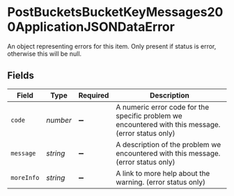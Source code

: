 # PostBucketsBucketKeyMessages200ApplicationJSONDataError

An object representing errors for this item. Only present if status is error, otherwise this will be null.


## Fields

| Field                                                                                               | Type                                                                                                | Required                                                                                            | Description                                                                                         |
| --------------------------------------------------------------------------------------------------- | --------------------------------------------------------------------------------------------------- | --------------------------------------------------------------------------------------------------- | --------------------------------------------------------------------------------------------------- |
| `code`                                                                                              | *number*                                                                                            | :heavy_minus_sign:                                                                                  | A numeric error code for the specific problem we encountered with this message. (error status only) |
| `message`                                                                                           | *string*                                                                                            | :heavy_minus_sign:                                                                                  | A description of the problem we encountered with this message. (error status only)                  |
| `moreInfo`                                                                                          | *string*                                                                                            | :heavy_minus_sign:                                                                                  | A link to more help about the warning. (error status only)                                          |